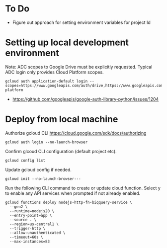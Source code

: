 # To Do
- Figure out approach for setting environment variables for project Id

# Setting up local development environment
Note: ADC scopes to Google Drive must be explicitly requested.  Typical ADC login only provides Cloud Platform scopes.
```
gcloud auth application-default login --scopes=https://www.googleapis.com/auth/drive,https://www.googleapis.com/auth/cloud-platform
```
- https://github.com/googleapis/google-auth-library-python/issues/1204

# Deploy from local machine

Authorize gcloud CLI
https://cloud.google.com/sdk/docs/authorizing
```
gcloud auth login --no-launch-browser
```

Confirm glcoud CLI configuration (default project etc).
```
gcloud config list
```

Update gcloud config if needed.
```
gcloud init --no-launch-browser---
```

Run the following CLI command to create or update cloud function.  Select y to enable any API services when prompted if not already enabled.
```
gcloud functions deploy nodejs-http-fn-biqquery-service \
  --gen2 \
  --runtime=nodejs20 \
  --entry-point=app \
  --source . \
  --region=us-central1 \
  --trigger-http \
  --allow-unauthenticated \
  --timeout=60s \
  --max-instances=83
```